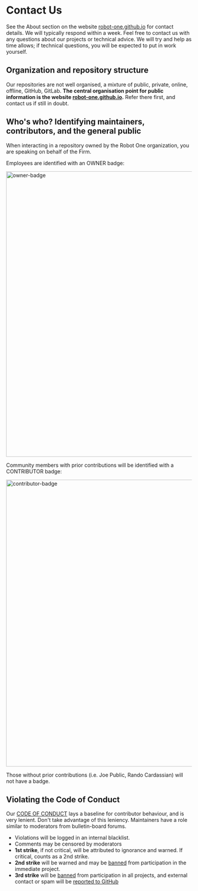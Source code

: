 # Contact Us

See the About section on the website [robot-one.github.io](https://robot-one.github.io) for contact details. We will typically respond within a week. Feel free to contact us with any questions about our projects or technical advice. We will try and help as time allows; if technical questions, you will be expected to put in work yourself.

## Organization and repository structure

Our repositories are not well organised, a mixture of public, private, online, offline, GitHub, GitLab. **The central organisation point for public information is the website [robot-one.github.io](https://robot-one.github.io).** Refer there first, and contact us if still in doubt.

## Who's who? Identifying maintainers, contributors, and the general public

When interacting in a repository owned by the Robot One organization, you are speaking on behalf of the Firm. 

Employees are identified with an OWNER badge:

<img width="774" alt="owner-badge" src="https://user-images.githubusercontent.com/16547949/33770589-38f46312-dbfc-11e7-97a8-43118a086467.png">

Community members with prior contributions will be identified with a CONTRIBUTOR badge:

<img width="778" alt="contributor-badge" src="https://user-images.githubusercontent.com/16547949/33770637-6f3b5ebc-dbfc-11e7-882b-f7e9dd3d155b.png">

Those without prior contributions (i.e. Joe Public, Rando Cardassian) will not have a badge.

## Violating the Code of Conduct

Our [CODE OF CONDUCT](templates/code-of-conduct.md) lays a baseline for contributor behaviour, and is very lenient. Don't take advantage of this leniency. Maintainers have a role similar to moderators from bulletin-board forums.

- Violations will be logged in an internal blacklist.
- Comments may be censored by moderators
- **1st strike**, if not critical, will be attributed to ignorance and warned. If critical, counts as a 2nd strike. 
- **2nd strike** will be warned and may be [banned] from participation in the immediate project.
- **3rd strike** will be [banned] from participation in all projects, and external contact or spam will be [reported to GitHub]

[banned]: https://help.github.com/articles/blocking-a-user-from-your-organization/
[reported to GitHub]: https://help.github.com/articles/reporting-abuse-or-spam/
